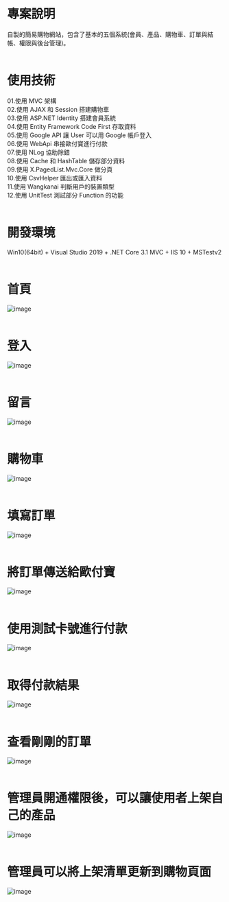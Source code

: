 # 專案說明  
自製的簡易購物網站，包含了基本的五個系統(會員、產品、購物車、訂單與結帳、權限與後台管理)。  
&emsp;  
# 使用技術  
01.使用 MVC 架構  
02.使用 AJAX 和 Session 搭建購物車  
03.使用 ASP.NET Identity 搭建會員系統  
04.使用 Entity Framework Code First 存取資料  
05.使用 Google API 讓 User 可以用 Google 帳戶登入  
06.使用 WebApi 串接歐付寶進行付款  
07.使用 NLog 協助除錯  
08.使用 Cache 和 HashTable 儲存部分資料  
09.使用 X.PagedList.Mvc.Core 做分頁  
10.使用 CsvHelper 匯出或匯入資料  
11.使用 Wangkanai 判斷用戶的裝置類型  
12.使用 UnitTest 測試部分 Function 的功能  
&emsp;  
# 開發環境  
Win10(64bit) + Visual Studio 2019 + .NET Core 3.1 MVC + IIS 10 + MSTestv2  
&emsp;  
# 首頁  
![image](https://github.com/Jacky20200711/ShoppingApp_CoreMVC/blob/master/DEMO_01.PNG?raw=true)  
&emsp;  
# 登入  
![image](https://github.com/Jacky20200711/ShoppingApp_CoreMVC/blob/master/DEMO_02.PNG?raw=true)  
&emsp;  
# 留言  
![image](https://github.com/Jacky20200711/ShoppingApp_CoreMVC/blob/master/DEMO_03.PNG?raw=true)  
&emsp;  
# 購物車  
![image](https://github.com/Jacky20200711/ShoppingApp_CoreMVC/blob/master/DEMO_04.PNG?raw=true)  
&emsp;  
# 填寫訂單  
![image](https://github.com/Jacky20200711/ShoppingApp_CoreMVC/blob/master/DEMO_05.PNG?raw=true)  
&emsp;  
# 將訂單傳送給歐付寶  
![image](https://github.com/Jacky20200711/ShoppingApp_CoreMVC/blob/master/DEMO_06.PNG?raw=true)  
&emsp;  
# 使用測試卡號進行付款  
![image](https://github.com/Jacky20200711/ShoppingApp_CoreMVC/blob/master/DEMO_07.PNG?raw=true)  
&emsp;  
# 取得付款結果  
![image](https://github.com/Jacky20200711/ShoppingApp_CoreMVC/blob/master/DEMO_08.PNG?raw=true)  
&emsp;  
# 查看剛剛的訂單  
![image](https://github.com/Jacky20200711/ShoppingApp_CoreMVC/blob/master/DEMO_09.PNG?raw=true)  
&emsp;  
# 管理員開通權限後，可以讓使用者上架自己的產品  
![image](https://github.com/Jacky20200711/ShoppingApp_CoreMVC/blob/master/DEMO_10.PNG?raw=true)  
&emsp;  
# 管理員可以將上架清單更新到購物頁面  
![image](https://github.com/Jacky20200711/ShoppingApp_CoreMVC/blob/master/DEMO_11.PNG?raw=true)  
&emsp;  
